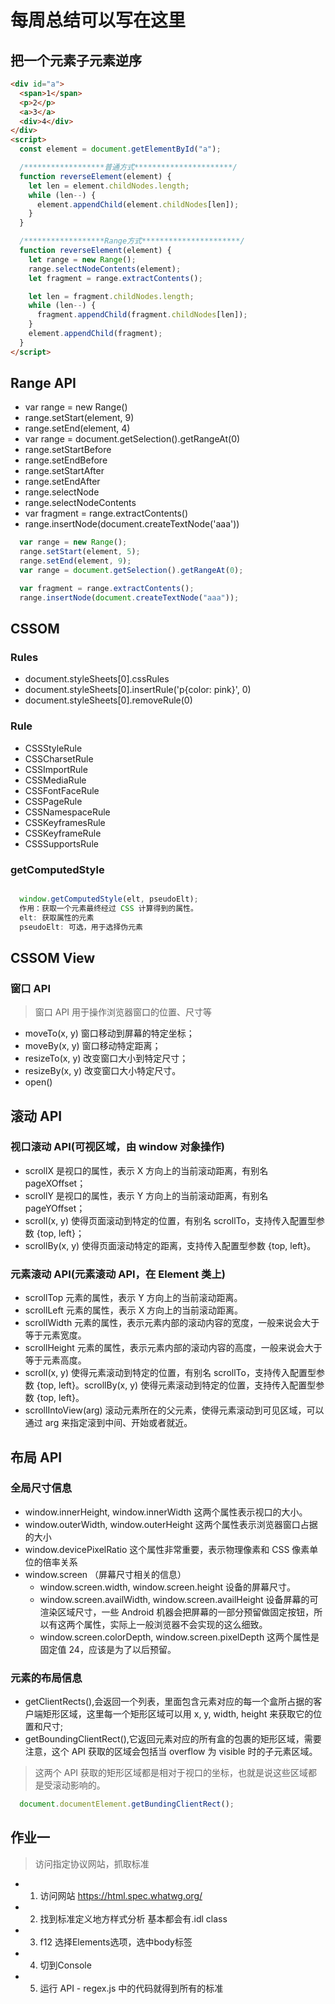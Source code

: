 # 每周总结可以写在这里

## 把一个元素子元素逆序

```html
<div id="a">
  <span>1</span>
  <p>2</p>
  <a>3</a>
  <div>4</div>
</div>
<script>
  const element = document.getElementById("a");

  /******************普通方式**********************/
  function reverseElement(element) {
    let len = element.childNodes.length;
    while (len--) {
      element.appendChild(element.childNodes[len]);
    }
  }

  /******************Range方式**********************/
  function reverseElement(element) {
    let range = new Range();
    range.selectNodeContents(element);
    let fragment = range.extractContents();

    let len = fragment.childNodes.length;
    while (len--) {
      fragment.appendChild(fragment.childNodes[len]);
    }
    element.appendChild(fragment);
  }
</script>
```

## Range API

- var range = new Range()
- range.setStart(element, 9)
- range.setEnd(element, 4)
- var range = document.getSelection().getRangeAt(0)
- range.setStartBefore
- range.setEndBefore
- range.setStartAfter
- range.setEndAfter
- range.selectNode
- range.selectNodeContents
- var fragment = range.extractContents()
- range.insertNode(document.createTextNode('aaa'))

```js
  var range = new Range();
  range.setStart(element, 5);
  range.setEnd(element, 9);
  var range = document.getSelection().getRangeAt(0);

  var fragment = range.extractContents();
  range.insertNode(document.createTextNode("aaa"));
```

## CSSOM

### Rules

- document.styleSheets[0].cssRules
- document.styleSheets[0].insertRule('p{color: pink}', 0)
- document.styleSheets[0].removeRule(0)

### Rule

- CSSStyleRule
- CSSCharsetRule
- CSSImportRule
- CSSMediaRule
- CSSFontFaceRule
- CSSPageRule
- CSSNamespaceRule
- CSSKeyframesRule
- CSSKeyframeRule
- CSSSupportsRule

### getComputedStyle

```js

  window.getComputedStyle(elt, pseudoElt);
  作用：获取一个元素最终经过 CSS 计算得到的属性。
  elt: 获取属性的元素
  pseudoElt: 可选，用于选择伪元素

```

## CSSOM View

### 窗口 API

> 窗口 API 用于操作浏览器窗口的位置、尺寸等

- moveTo(x, y) 窗口移动到屏幕的特定坐标；
- moveBy(x, y) 窗口移动特定距离；
- resizeTo(x, y) 改变窗口大小到特定尺寸；
- resizeBy(x, y) 改变窗口大小特定尺寸。
- open()

## 滚动 API

### 视口滚动 API(可视区域，由 window 对象操作)

- scrollX 是视口的属性，表示 X 方向上的当前滚动距离，有别名 pageXOffset；
- scrollY 是视口的属性，表示 Y 方向上的当前滚动距离，有别名 pageYOffset；
- scroll(x, y) 使得页面滚动到特定的位置，有别名 scrollTo，支持传入配置型参数 {top, left}；
- scrollBy(x, y) 使得页面滚动特定的距离，支持传入配置型参数 {top, left}。

### 元素滚动 API(元素滚动 API，在 Element 类上)

- scrollTop 元素的属性，表示 Y 方向上的当前滚动距离。
- scrollLeft 元素的属性，表示 X 方向上的当前滚动距离。
- scrollWidth 元素的属性，表示元素内部的滚动内容的宽度，一般来说会大于等于元素宽度。
- scrollHeight 元素的属性，表示元素内部的滚动内容的高度，一般来说会大于等于元素高度。
- scroll(x, y) 使得元素滚动到特定的位置，有别名 scrollTo，支持传入配置型参数 {top, left}。scrollBy(x, y) 使得元素滚动到特定的位置，支持传入配置型参数 {top, left}。
- scrollIntoView(arg) 滚动元素所在的父元素，使得元素滚动到可见区域，可以通过 arg 来指定滚到中间、开始或者就近。

## 布局 API

### 全局尺寸信息

- window.innerHeight, window.innerWidth 这两个属性表示视口的大小。
- window.outerWidth, window.outerHeight 这两个属性表示浏览器窗口占据的大小
- window.devicePixelRatio 这个属性非常重要，表示物理像素和 CSS 像素单位的倍率关系
- window.screen （屏幕尺寸相关的信息）
  - window.screen.width, window.screen.height 设备的屏幕尺寸。
  - window.screen.availWidth, window.screen.availHeight 设备屏幕的可渲染区域尺寸，一些 Android 机器会把屏幕的一部分预留做固定按钮，所以有这两个属性，实际上一般浏览器不会实现的这么细致。
  - window.screen.colorDepth, window.screen.pixelDepth 这两个属性是固定值 24，应该是为了以后预留。

### 元素的布局信息

- getClientRects(),会返回一个列表，里面包含元素对应的每一个盒所占据的客户端矩形区域，这里每一个矩形区域可以用 x, y, width, height 来获取它的位置和尺寸;
- getBoundingClientRect(),它返回元素对应的所有盒的包裹的矩形区域，需要注意，这个 API 获取的区域会包括当 overflow 为 visible 时的子元素区域。

>这两个 API 获取的矩形区域都是相对于视口的坐标，也就是说这些区域都是受滚动影响的。

```js
  document.documentElement.getBundingClientRect();
```

## 作业一

>访问指定协议网站，抓取标准

- 1. 访问网站 https://html.spec.whatwg.org/
- 2. 找到标准定义地方样式分析 基本都会有.idl class
- 3. f12 选择Elements选项，选中body标签
- 4. 切到Console
- 5. 运行 API - regex.js 中的代码就得到所有的标准
